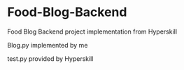 # Food-Blog-Backend
Food Blog Backend project implementation from Hyperskill

Blog.py implemented by me

test.py provided by Hyperskill
